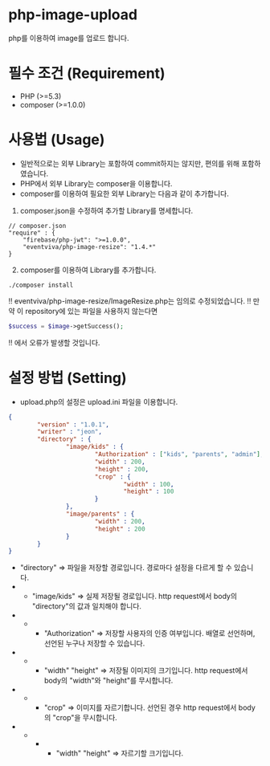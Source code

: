 # php-image-upload
php를 이용하여 image를 업로드 합니다.

# 필수 조건 (Requirement)
- PHP (>=5.3)
- composer (>=1.0.0)

# 사용법 (Usage)
- 일반적으로는 외부 Library는 포함하여 commit하지는 않지만, 편의를 위해 포함하였습니다.
- PHP에서 외부 Library는 composer을 이용합니다.
- composer를 이용하여 필요한 외부 Library는 다음과 같이 추가합니다.

1. composer.json을 수정하여 추가할 Library를 명세합니다.
```text
// composer.json
"require" : {
    "firebase/php-jwt": ">=1.0.0",
    "eventviva/php-image-resize": "1.4.*"
}                  
```
2. composer를 이용하여 Library를 추가합니다.
```command
./composer install
```


!! eventviva/php-image-resize/ImageResize.php는 임의로 수정되었습니다.
!! 만약 이 repository에 있는 파일을 사용하지 않는다면
```php
$success = $image->getSuccess();
```
!! 에서 오류가 발생할 것입니다.

# 설정 방법 (Setting)
- upload.php의 설정은 upload.ini 파일을 이용합니다.
```json
{
        "version" : "1.0.1",
        "writer" : "jeon",
        "directory" : {
                "image/kids" : {
                        "Authorization" : ["kids", "parents", "admin"],
                        "width" : 200,
                        "height" : 200,
                        "crop" : {
                                "width" : 100,
                                "height" : 100
                        }
                },
                "image/parents" : {
                        "width" : 200,
                        "height" : 200
                }
        }
}
```
- "directory" => 파일을 저장할 경로입니다. 경로마다 설정을 다르게 할 수 있습니다.
- -  "image/kids" => 실제 저장될 경로입니다. http request에서 body의 "directory"의 값과 일치해야 합니다.
- - - "Authorization" => 저장할 사용자의 인증 여부입니다. 배열로 선언하며, 선언된 누구나 저장할 수 있습니다.
- - - "width" "height" => 저장될 이미지의 크기입니다. http request에서 body의 "width"와 "height"를 무시합니다.
- - - "crop" => 이미지를 자르기합니다. 선언된 경우 http request에서 body의 "crop"을 무시합니다.
- - - - "width" "height" => 자르기할 크기입니다. 
